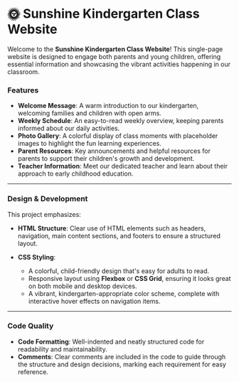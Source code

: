 # 🌞 Sunshine Kindergarten Class Website

Welcome to the **Sunshine Kindergarten Class Website**! This single-page website is designed to engage both parents and young children, offering essential information and showcasing the vibrant activities happening in our classroom.

### Features

- **Welcome Message**: A warm introduction to our kindergarten, welcoming families and children with open arms.
- **Weekly Schedule**: An easy-to-read weekly overview, keeping parents informed about our daily activities.
- **Photo Gallery**: A colorful display of class moments with placeholder images to highlight the fun learning experiences.
- **Parent Resources**: Key announcements and helpful resources for parents to support their children's growth and development.
- **Teacher Information**: Meet our dedicated teacher and learn about their approach to early childhood education.

---

### Design & Development

This project emphasizes:

- **HTML Structure**: Clear use of HTML elements such as headers, navigation, main content sections, and footers to ensure a structured layout.
  
- **CSS Styling**:
  - A colorful, child-friendly design that's easy for adults to read.
  - Responsive layout using **Flexbox** or **CSS Grid**, ensuring it looks great on both mobile and desktop devices.
  - A vibrant, kindergarten-appropriate color scheme, complete with interactive hover effects on navigation items.

---

### Code Quality

- **Code Formatting**: Well-indented and neatly structured code for readability and maintainability.
- **Comments**: Clear comments are included in the code to guide through the structure and design decisions, marking each requirement for easy reference.
